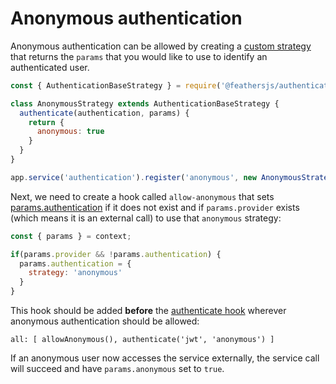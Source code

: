 # Anonymous authentication

Anonymous authentication can be allowed by creating a [custom strategy](../../api/authentication/strategy.md) that returns the `params` that you would like to use to identify an authenticated user.

```js
const { AuthenticationBaseStrategy } = require('@feathersjs/authentication');

class AnonymousStrategy extends AuthenticationBaseStrategy {
  authenticate(authentication, params) {
    return {
      anonymous: true
    }
  }
}

app.service('authentication').register('anonymous', new AnonymousStrategy());
```

Next, we need to create a hook called `allow-anonymous` that sets [params.authentication]() if it does not exist and if `params.provider` exists (which means it is an external call) to use that `anonymous` strategy:

```js
const { params } = context;

if(params.provider && !params.authentication) {
  params.authentication = {
    strategy: 'anonymous'
  }
}
```

This hook should be added __before__ the [authenticate hook]() wherever anonymous authentication should be allowed:

```
all: [ allowAnonymous(), authenticate('jwt', 'anonymous') ]
```

If an anonymous user now accesses the service externally, the service call will succeed and have `params.anonymous` set to `true`.

